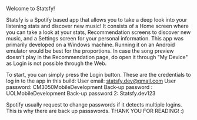 Welcome to Statsfy!

Statsfy is a Spotify based app that allows you to take a deep look into your listening stats and discover new music!
It consists of a Home screen where you can take a look at your stats, Recommendation screens to discover new music, and a Settings screen for your personal information.
This app was primarily developed on a Windows machine. Running it on an Android emulator would be best for the proportions.
In case the song preview doesn't play in the Recommendation page, do open it through "My Device" as Login is not possible through the Web.

To start, you can simply press the Login button. These are the credentials to log in to the app in this build:
User email: statsfy.dev@gmail.com
User password: CM3050MobileDevelopment
Back-up password : UOLMobileDevelopment
Back-up password 2: Statsfy.dev123

Spotify usually request to change passwords if it detects multiple logins. This is why there are back up passswords.
THANK YOU FOR READING! :)

